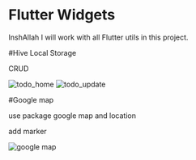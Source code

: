 
# Flutter Widgets

InshAllah I will work with all Flutter utils in this project.

#Hive Local Storage

CRUD

![todo_home](https://github.com/Ibrahim-K98han/flutter_widgets/assets/37374226/5ddf66d9-82f7-40e8-8714-971c81ccb973)
![todo_update](https://github.com/Ibrahim-K98han/flutter_widgets/assets/37374226/a89735e0-ecb0-40d1-8eeb-4e173cce6c4d)




#Google map

use package google map and location

add marker


![google map](https://github.com/Ibrahim-K98han/flutter_widgets/assets/37374226/0552af73-90ba-4384-9270-a94802d1e298)
